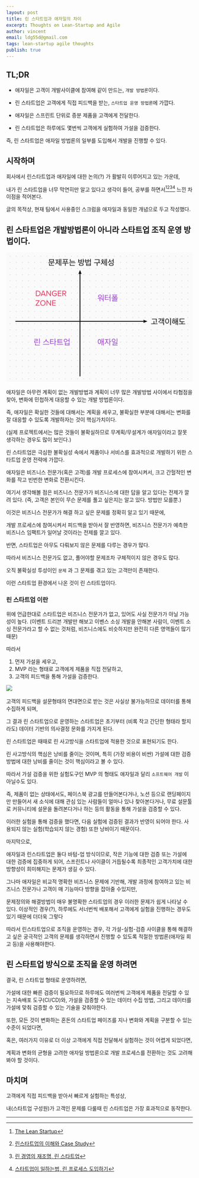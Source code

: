 ```yaml
---
layout: post
title: 린 스타트업과 애자일의 차이
excerpt: Thoughts on Lean-Startup and Agile
author: vincent
email: ldg55d@gmail.com
tags: lean-startup agile thoughts
publish: true
---
```


## TL;DR

- 애자일은 고객이 개발사이클에 참여해 같이 만드는, `개발 방법론`이다.
- 린 스타트업은 고객에게 직접 피드백을 받는, `스타트업 운영 방법론`에 가깝다.

- 애자일은 스프린트 단위로 증분 제품을 고객에게 전달한다.
- 린 스타트업은 하루에도 몇번씩 고객에게 실험하여 가설을 검증한다.

즉, 린 스타트업은 애자일 방법론의 일부를 도입해서 개발을 진행할 수 있다.

## 시작하며

회사에서 린스타트업과 애자일에 대한 논의(?) 가 활발히 이루어지고 있는 가운데,

내가 린 스타트업을 너무 막연히만 알고 있다고 생각이 들어, 공부를 하면서[^1][^2][^3][^4] 느낀 차이점을 적어본다.

글의 목적상, 현재 팀에서 사용중인 스크럼을 애자일과 동일한 개념으로 두고 작성했다.

## 린 스타트업은 개발방법론이 아니라 스타트업 조직 운영 방법이다.

<img src="/assets/img/2022/0724/matrix.png" alt="선택 가능한 도구" />

애자일은 아무런 계획이 없는 개발방법과 계획이 너무 많은 개발방법 사이에서 타협점을 찾아, 변화에 민첩하게 대응할 수 있는 개발 방법론이다.

즉, 애자일은 확실한 것들에 대해서는 계획을 세우고, 불확실한 부분에 대해서는 변화를 잘 대응할 수 있도록 개발하자는 것이 핵심가치이다.

(실제 프로젝트에서는 많은 것들이 불확실하므로 무계획/무설계가 애자일이라고 잘못 생각하는 경우도 많이 보인다.)

린 스타트업은 극심한 불확실성 속에서 제품이나 서비스를 효과적으로 개발하기 위한 스타트업 운영 전략에 가깝다.

애자일은 비즈니스 전문가(혹은 고객)를 개발 프로세스에 참여시켜서, 크고 간헐적인 변화를 작고 빈번한 변화로 전환시킨다.

여기서 생각해볼 점은 비즈니스 전문가가 비즈니스에 대한 답을 알고 있다는 전제가 깔려 있다. (즉, 고객은 본인이 무슨 문제를 풀고 싶은지는 알고 있다. 방법만 모를뿐.)

이것은 비즈니스 전문가가 해결 하고 싶은 문제를 정확히 알고 있기 때문에,

개발 프로세스에 참여시켜서 피드백을 받아서 잘 반영하면, 비즈니스 전문가가 예측한 비즈니스 임팩트가 일어날 것이라는 전제를 깔고 있다.

반면, 스타트업은 아무도 다뤄보지 않은 문제를 다루는 경우가 많다.

따라서 비즈니스 전문가도 없고, 풀어야할 문제조차 구체적이지 않은 경우도 많다.

오직 불확실성 투성이인 `문제` 과 그 문제를 겪고 있는 고객만이 존재한다.

이런 스타트업 환경에서 나온 것이 린 스타트업이다.

### 린 스타트업 이란

위에 언급한대로 스타트업은 비즈니스 전문가가 없고, 있어도 사실 전문가가 아닐 가능성이 높다. (이벤트 드리븐 개발만 해보고 이벤스 소싱 개발을 안해본 사람이, 이벤트 소싱 전문가라고 할 수 없는 것처럼, 비즈니스에도 비슷하지만 완전히 다른 영역들이 많기 때문)

따라서

1. 먼저 가설을 세우고,
2. MVP 라는 형태로 고객에게 제품을 직접 전달하고,
3. 고객의 피드백을 통해 가설을 검증한다.

<img src="https://t1.daumcdn.net/thumb/R720x0/?fname=http://t1.daumcdn.net/brunch/service/user/R2L/image/FF3CNkRTJt6BP_UDz9-UdjBAoRU.png"/>

고객의 피드백을 설문형태의 면대면으로 받는 것은 사실상 불가능하므로 데이터를 통해 수집하게 되며,

그 결과 린 스타트업으로 운영하는 스타트업은 초기부터 (비록 작고 간단한 형태라 할지라도) 데이터 기반의 의사결정 문화를 가지게 된다.

린 스타트업은 때때로 린 사고방식을 스타트업에 적용한 것으로 표현되기도 한다.

린 사고방식의 핵심은 낭비를 줄이는 것이며, 특히 (가장 비용이 비싼) 가설에 대한 검증 방법에 대한 낭비를 줄이는 것이 핵심이라고 볼 수 있다.

따라서 가설 검증을 위한 실험도구인 MVP 의 형태도 애자일과 달리 `소프트웨어 개발` 이 아닐수도 있다.

즉, 제품이 없는 상태에서도, 페이스북 광고를 만들어본다거나, 노션 등으로 랜딩페이지만 만들어서 새 소식에 대해 관심 있는 사람들이 얼마나 있나 찾아본다거나, 무료 설문툴로 커뮤니티에 설문을 돌려본다거나 하는 등의 활동을 통해 가설을 검증할 수 있다.

이러한 실험을 통해 검증을 했다면, 다음 실험에 검증된 결과가 반영이 되어야 한다. 사용되지 않는 실험(학습되지 않는 경험) 또한 낭비이기 때문이다.

마지막으로,

애자일과 린스타트업은 둘다 바텀-업 방식이므로, 작은 기능에 대한 검증 또는 가설에 대한 검증에 집중하게 되어, 스프린트나 사이클이 거듭될수록 최종적인 고객가치에 대한 방향성이 희미해지는 문제가 생길 수 있다.

그나마 애자일은 비교적 명확한 비즈니스 문제에 기반해, 개발 과정에 참여하고 있는 비즈니스 전문가나 고객이 매 기능마다 방향을 잡아줄 수있지만,

문제정의와 해결방법이 매우 불명확한 스타트업의 경우 이러한 문제가 쉽게 나타날 수 있다. 이상적인 경우(?), 하루에도 서너번씩 배포해서 고객에게 실험을 진행하는 경우도 있기 때문에 더더욱 그렇다

따라서 린스타트업으로 조직을 운영하는 경우, 각 가설-실험-검증 사이클을 통해 해결하고 싶은 궁극적인 고객의 문제를 생각하면서 진행할 수 있도록 적절한 방법론(애자일 회고 등)을 사용해야한다.

## 린 스타트업 방식으로 조직을 운영 하려면

결국, 린 스타트업 형태로 운영하려면,

가설에 대한 빠른 검증이 필요하므로 하루에도 여러번씩 고객에게 제품을 전달할 수 있는 지속배포 도구(CI/CD)와, 가설을 검증할 수 있는 데이터 수집 방법, 그리고 데이터를 가설에 맞춰 검증할 수 있는 기술을 갖춰야한다.

또한, 모든 것이 변화하는 혼돈의 스타트업 페이즈를 지나 변화와 계획을 구분할 수 있는 수준이 되었다면,

혹은, 여러가지 이유로 더 이상 고객에게 직접 전달해서 실험하는 것이 어렵게 되었다면,

계획과 변화의 균형을 고려한 애자일 방법론으로 개발 프로세스를 전환하는 것도 고려해봐야 할 것이다.

## 마치며

고객에게 직접 피드백을 받아서 빠르게 실험하는 특성상,

내(스타트업 구성원)가 고객인 문제를 다룰때 린 스타트업은 가장 효과적으로 동작한다.

---

[^1]: [The Lean Startup](https://www.youtube.com/watch?v=fEvKo90qBns)
[^2]: [린스타트업의 이해와 Case Study](https://www.slideshare.net/MatthewLee/case-study-51449865)
[^3]: [린 경영의 재조명, 린 스타트업](http://www.bondweb.co.kr/data/menu01/%B8%B0%28lean%29%B0%E6%BF%B5%C0%C7%20%C0%E7%C1%B6%B8%ED.pdf)
[^4]: [스타트업이 일하는법, 린 프로세스 도입하기](https://yozm.wishket.com/magazine/detail/1084/)
